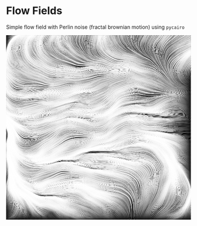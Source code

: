 # Flow Fields

Simple flow field with Perlin noise (fractal brownian motion) using `pycairo`

![Flow field generated with current code](flow.png)

